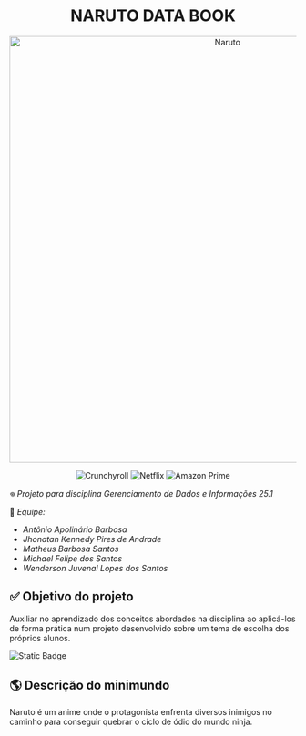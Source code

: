 <h1 align="center"> NARUTO DATA BOOK </h1>

<p align="center">
  <img src="https://m.media-amazon.com/images/I/81QKx-T4NuL.jpg" alt="Naruto" height="750">
</p>

<p align="center">
  <img alt= Crunchyroll src="https://img.shields.io/badge/Crunchyroll-F47521?style=for-the-badge&logo=crunchyroll&logoColor=white">
  <img alt="Netflix" src="https://img.shields.io/badge/Netflix-E50914?style=for-the-badge&logo=netflix&logoColor=white">
  <img alt="Amazon Prime" src="https://img.shields.io/badge/Amazon%20Prime-0F79AF?style=for-the-badge&logo=amazonprime&logoColor=white">
</p>

𖦹 *Projeto para disciplina Gerenciamento de Dados e Informações 25.1*

🥷 *Equipe:*

- *Antônio Apolinário Barbosa*
- *Jhonatan Kennedy Pires de Andrade*
- *Matheus Barbosa Santos*
- *Michael Felipe dos Santos*
- *Wenderson Juvenal Lopes dos Santos*

## ✅ Objetivo do projeto
Auxiliar no aprendizado dos conceitos abordados na disciplina ao aplicá-los de forma prática num projeto desenvolvido sobre um tema de escolha dos próprios alunos.

![Static Badge](http://img.shields.io/static/v1?style=for-the-badge&label=STATUS&message=EM%20DESENVOLVIMENTO&color=GREEN&style=for-the-badge)

## 🌎 Descrição do minimundo
Naruto é um anime onde o protagonista enfrenta diversos inimigos no caminho para conseguir quebrar o ciclo de ódio do mundo ninja.